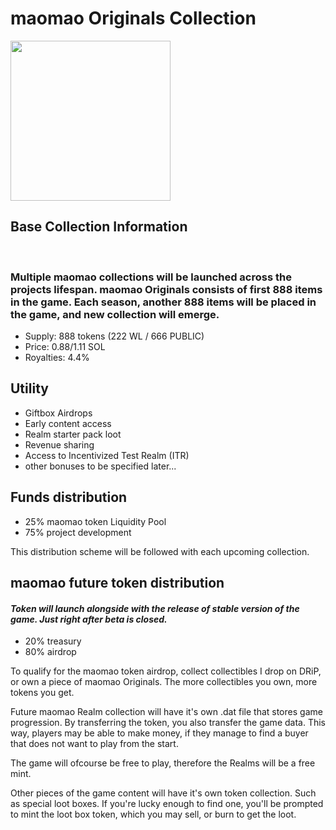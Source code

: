 # maomao Originals Collection
<img src="\assets\images\icons\vibeIcon.png" width="256" height="256">

## Base Collection Information
<br>

### Multiple maomao collections will be launched across the projects lifespan. maomao Originals consists of first 888 items in the game. Each season, another 888 items will be placed in the game, and new collection will emerge.

<ul>
<li>Supply: 888 tokens (222 WL / 666 PUBLIC)</li>
<li>Price: 0.88/1.11 SOL</li>
<li>Royalties: 4.4%</li>
</ul>


## Utility
<ul>
<li>Giftbox Airdrops</li>
<li>Early content access</li>
<li>Realm starter pack loot</li>
<li>Revenue sharing</li>
<li>Access to Incentivized Test Realm (ITR)</li>
<li>other bonuses to be specified later...</li>
</ul>

## Funds distribution
<ul>
<li>25% maomao token Liquidity Pool</li>
<li>75% project development</li>
</ul>

This distribution scheme will be followed with each upcoming collection.

## maomao future token distribution
#### <em>Token will launch alongside with the release of stable version of the game. Just right after beta is closed.</em>
<ul>
<li>20% treasury</li>
<li>80% airdrop</li>
</ul>
To qualify for the maomao token airdrop, collect collectibles I drop on DRiP, or own a piece of maomao Originals. The more collectibles you own, more tokens you get.

Future maomao Realm collection will have it's own .dat file that stores game progression. By transferring the token, you also transfer the game data.
This way, players may be able to make money, if they manage to find a buyer that does not want to play from the start. 

The game will ofcourse be free to play, therefore the Realms will be a free mint.

Other pieces of the game content will have it's own token collection. Such as special loot boxes. If you're lucky enough to find one, you'll be prompted to mint the loot box token, which you may sell, or burn to get the loot.